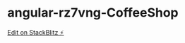 # angular-rz7vng-CoffeeShop

[Edit on StackBlitz ⚡️](https://stackblitz.com/edit/angular-rz7vng-qhh4b6)